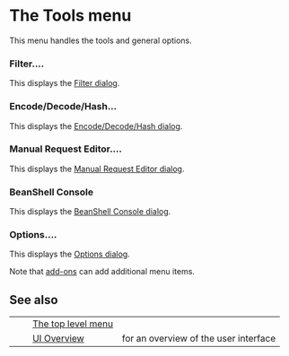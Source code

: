 # The Tools menu #

This menu handles the tools and general options.

### Filter.... ###

This displays the [Filter dialog][].

### Encode/Decode/Hash... ###

This displays the [Encode/Decode/Hash dialog][Encode_Decode_Hash dialog].

### Manual Request Editor.... ###

This displays the [Manual Request Editor dialog][].

### BeanShell Console ###

This displays the [BeanShell Console dialog][].

### Options.... ###

This displays the [Options dialog][].

Note that [add-ons][] can add additional menu items.

## See also ##

<table> 
 <tbody>
  <tr>
   <td>&nbsp;&nbsp;&nbsp;&nbsp;</td>
   <td> <a href="HelpUiTlmenuTlmenu" rel="nofollow">The top level menu</a></td>
   <td></td>
  </tr> 
  <tr>
   <td>&nbsp;&nbsp;&nbsp;&nbsp;</td>
   <td> <a href="HelpUiOverview" rel="nofollow">UI Overview</a></td>
   <td>for an overview of the user interface</td>
  </tr> 
 </tbody>
</table>


[Filter dialog]: HelpUiDialogsFilter
[Encode_Decode_Hash dialog]: HelpUiDialogsEnc_dec
[Manual Request Editor dialog]: HelpUiDialogsMan_req
[BeanShell Console dialog]: HelpUiDialogsBeanshell
[Options dialog]: HelpUiDialogsOptionsOptions
[add-ons]: HelpStartConceptsAddons